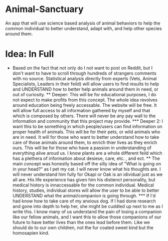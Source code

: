 # Animal-Sanctuary
An app that will use science based analysis of animal behaviors to help the common individual to better understand, adapt with, and help other species around them.

# Idea: In Full
* Based on the fact that not only do I not want to post on Reddit, but I don't want to have to scroll through hundreds of strangers comments with no source. Statistical analysis directly from experts (Vets, Animal Specialists, Leaders in their feild) will allow users to find results to help and UNDERSTAND how to better help animals around them in need, or out of curiosity. 
** Deeper: This will be for educational purposes, I do not expect to make profits from this concept. The whole idea revolves around education being freely accessable. The website will be free. It will allow full access to all information gathered by myself and that which is composed by others. There will never be any pay wall to the information and community that this project may provide. 
*** Deeper 2: I want this to be something in which people/users can find information on proper health of animals. This will be for their pets, or wild animals who are in need. It will for those who want to better understand how to take care of those animals around them, to enrich thier lives as they enrich ours. This will be for those who have a passion in understanding of everything alive aroud us. I know plants are a whole different feild which has a plethera of information about desiese, care, etc. , and ect. 
** The main concept was honestly based off the silly idea of "What is going on in your head?" as I pet my cat. I will never know what his thoughts are. I will never understand him fully for Okapi or Oak is an idividual just as we all are. His life experience has given him his distienct personality, but medical history is innaccessable for the common individual. Medical history, studies, individual stores will allow the user to be able to better UNDERSTAND what the animal/companion is going through. 
*** If I'd had know how to take care of my anxious dog. If I had done research and gone into depth to help her, she might be cuddled up next to me as I write this. I know many of us understand the pain of losing a companion like our fellow animals, and I want this to allow those companions of our future to have better lives than the ones lead before them. Like we should do to our own children, not the fur coated sweet kind but the homosapien kind. 

